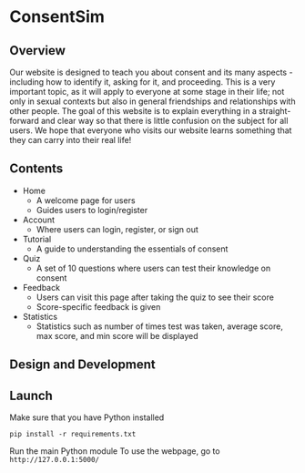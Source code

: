 # ConsentSim

## Overview
Our website is designed to teach you about consent and its many aspects - including how to identify it, asking for it, and proceeding. This is a very important topic, as it will apply to everyone at some stage in their life; not only in sexual contexts but also in general friendships and relationships with other people. The goal of this website is to explain everything in a straight-forward and clear way so that there is little confusion on the subject for all users. We hope that everyone who visits our website learns something that they can carry into their real life! 

## Contents
* Home
  * A welcome page for users
  * Guides users to login/register
* Account
  * Where users can login, register, or sign out
* Tutorial
  * A guide to understanding the essentials of consent
* Quiz
  * A set of 10 questions where users can test their knowledge on consent
* Feedback
  * Users can visit this page after taking the quiz to see their score
  * Score-specific feedback is given
* Statistics
  * Statistics such as number of times test was taken, average score, max score, and min score will be displayed

## Design and Development

## Launch
Make sure that you have Python installed
```
pip install -r requirements.txt
```
Run the main Python module
To use the webpage, go to `http://127.0.0.1:5000/`
